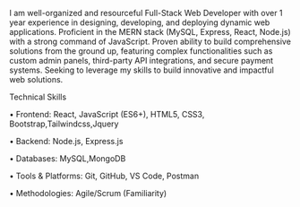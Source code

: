 



I am well-organized and resourceful Full-Stack Web Developer with over 1 year experience in
designing, developing, and deploying dynamic web applications. Proficient in the MERN stack
(MySQL, Express, React, Node.js) with a strong command of JavaScript. Proven ability to build
comprehensive solutions from the ground up, featuring complex functionalities such as custom
admin panels, third-party API integrations, and secure payment systems. Seeking to leverage my
skills to build innovative and impactful web solutions.

Technical Skills

• Frontend: React, JavaScript (ES6+), HTML5, CSS3, Bootstrap,Tailwindcss,Jquery

• Backend: Node.js, Express.js

• Databases: MySQL,MongoDB

• Tools & Platforms: Git, GitHub, VS Code, Postman

• Methodologies: Agile/Scrum (Familiarity)
